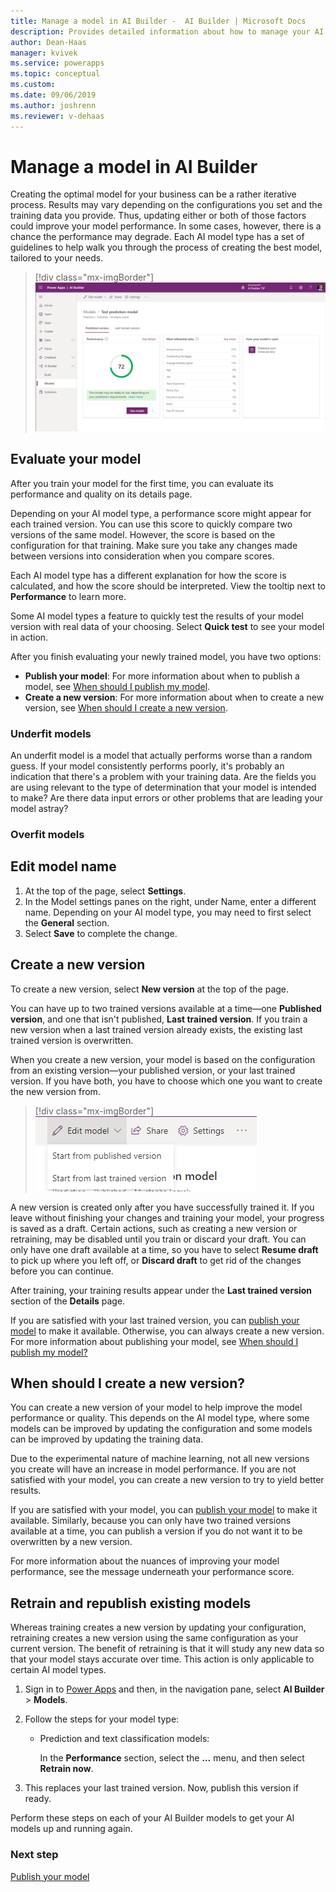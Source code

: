 ```yaml
---
title: Manage a model in AI Builder -  AI Builder | Microsoft Docs
description: Provides detailed information about how to manage your AI models in AI Builder.
author: Dean-Haas
manager: kvivek
ms.service: powerapps
ms.topic: conceptual
ms.custom: 
ms.date: 09/06/2019
ms.author: joshrenn
ms.reviewer: v-dehaas
---
```


# Manage a model in AI Builder

Creating the optimal model for your business can be a rather iterative process. Results may vary depending on the configurations you set and the training data you provide. Thus, updating either or both of those factors could improve your model performance. In some cases, however, there is a chance the performance may degrade. Each AI model type has a set of guidelines to help walk you through the process of creating the best model, tailored to your needs.

> [!div class="mx-imgBorder"]
> ![Manage AI model screen](media/manage-model.png "Manage AI model screen")

## Evaluate your model

After you train your model for the first time, you can evaluate its performance and quality on its details page.

Depending on your AI model type, a performance score might appear for each trained version. You can use this score to quickly compare two versions of the same model. However, the score is based on the configuration for that training. Make sure you take any changes made between versions into consideration  when you compare scores.

Each AI model type has a different explanation for how the score is calculated, and how the score should be interpreted. View the tooltip next to **Performance** to learn more.

Some AI model types a feature to quickly test the results of your model version with real data of your choosing. Select **Quick test** to see your model in action.

After you finish evaluating your newly trained model, you have two options:

- **Publish your model**: For more information about when to publish a model, see [When should I publish my model](publish-model.md#when-should-i-publish-my-model).
- **Create a new version**: For more information about when to create a new version, see [When should I create a new version](#when-should-i-create-a-new-version).

### Underfit models

An underfit model is a model that actually performs worse than a random guess. If your model consistently performs poorly, it's probably an indication that there's a problem with your training data. Are the fields you are using relevant to the type of determination that your model is intended to make? Are there data input errors or other problems that are leading your model astray?

### Overfit models


## Edit model name

1. At the top of the page, select **Settings**.
2. In the Model settings panes on the right, under Name, enter a different name. Depending on your AI model type, you may need to first select the **General** section.
3. Select **Save** to complete the change.

## Create a new version

To create a new version, select **New version** at the top of the page.

You can have up to two trained versions available at a time—one **Published version**, and one that isn't published, **Last trained version**. If you train a new version when a last trained version already exists, the existing last trained version is overwritten.

When you create a new version, your model is based on the configuration from an existing version—your published version, or  your last trained version. If you have both, you have to choose which one you want to create the new version from.

> [!div class="mx-imgBorder"]
> ![New version menu](media/new-version-menu.png "New version menu")

A new version is created only after you have successfully trained it. If you leave without finishing your changes and training your model, your progress is saved as a draft. Certain actions, such as creating a new version or retraining, may be disabled until you train or discard your draft. You can only have one draft available at a time, so you have to select **Resume draft** to pick up where you left off, or **Discard draft** to get rid of the changes before you can continue.

After training, your training results appear under the **Last trained version** section of the **Details** page.

If you are satisfied with your last trained version, you can [publish your model](publish-model.md) to make it available. Otherwise, you can always create a new version. For more information about publishing your model, see [When should I publish my model?](publish-model.md)

## When should I create a new version?

You can create a new version of your model to help improve the model performance or quality. This depends on the AI model type, where some models can be improved by updating the configuration and some models can be improved by updating the training data.

Due to the experimental nature of machine learning, not all new versions you create will have an increase in model performance. If you are not satisfied with your model, you can create a new version to try to yield better results.

If you are satisfied with your model, you can [publish your model](publish-model.md) to make it available. Similarly, because you can only have  two trained versions available at a time, you can publish a version if you do not want it to be overwritten by a new version.

For more information about the nuances of improving your model performance, see the message underneath your performance score.

## Retrain and republish existing models

Whereas training creates a new version by updating your configuration, retraining creates a new version using the same configuration as your current version. The benefit of retraining is that it will study any new data so that your model stays accurate over time. This action is only applicable to certain AI model types.

1. Sign in to [Power Apps](https://make.powerapps.com/) and then, in the navigation pane, select **AI Builder** > **Models**.
1. Follow the steps for your model type:
    - Prediction and text classification models:

        In the **Performance** section, select the **…** menu, and then select **Retrain now**.

1. This replaces your last trained version. Now, publish this version if ready.

Perform these steps on each of your AI Builder models to get your AI models up and running again.

### Next step

[Publish your model](publish-model.md)
